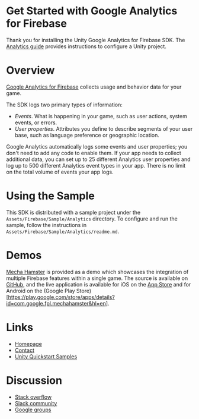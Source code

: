 Get Started with Google Analytics for Firebase
==============================================

Thank you for installing the Unity Google Analytics for Firebase SDK. The
[Analytics guide](https://firebase.google.com/docs/analytics/unity/start)
provides instructions to configure a Unity project.

# Overview

[Google Analytics for Firebase](https://firebase.google.com/products/analytics/)
collects usage and behavior data for your game.

The SDK logs two primary types of information:
* *Events*. What is happening in your game, such as user actions, system events,
  or errors.
* *User properties*. Attributes you define to describe segments of your user
  base, such as language preference or geographic location.

Google Analytics automatically logs some events and user properties; you don't
need to add any code to enable them. If your app needs to collect additional
data, you can set up to 25 different Analytics user properties and log up to
500 different Analytics event types in your app. There is no limit on the total
volume of events your app logs.

# Using the Sample

This SDK is distributed with a sample project under the
`Assets/Firebase/Sample/Analytics` directory. To configure and run the sample,
follow the instructions in `Assets/Firebase/Sample/Analytics/readme.md`.

# Demos

[Mecha Hamster](https://github.com/google/mechahamster) is provided as a demo
which showcases the integration of multiple Firebase features within a single
game.  The source is available on
[GitHub](https://github.com/google/mechahamster), and the live application
is available for iOS on the
[App Store](https://itunes.apple.com/us/app/mechahamster/id1286046770?mt=8&ign-mpt=uo%3D4)
and for Android on the
(Google Play Store)[https://play.google.com/store/apps/details?id=com.google.fpl.mechahamster&hl=en].

# Links

* [Homepage](https://firebase.google.com/games/)
* [Contact](https://firebase.google.com/support/contact/)
* [Unity Quickstart Samples](https://github.com/firebase/quickstart-unity)

# Discussion

* [Stack overflow](https://stackoverflow.com/questions/tagged/firebase)
* [Slack community](https://firebase-community.slack.com/)
* [Google groups](https://groups.google.com/forum/#!forum/firebase-talk)

